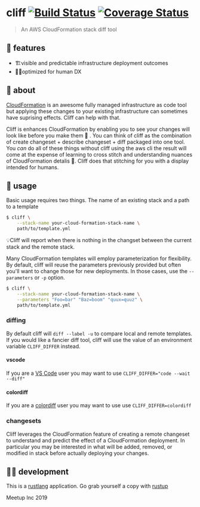 # cliff [![Build Status](https://travis-ci.com/meetup/cliff.svg?branch=master)](https://travis-ci.com/meetup/cliff) [![Coverage Status](https://coveralls.io/repos/github/meetup/cliff/badge.svg?branch=master)](https://coveralls.io/github/meetup/cliff?branch=master)

> An AWS CloudFormation stack diff tool

## 🥰 features

* 🏗️visible and predictable infrastructure deployment outcomes
* 👩‍💻optimized for human DX

## 🤔 about

[CloudFormation](https://aws.amazon.com/cloudformation/) is an awesome fully managed infrastructure as code tool but applying these changes to your existing infrastructure can sometimes have suprising effects. Cliff can help with that.

Cliff is enhances CloudFormation by enabling you to see your changes will look like before you make them  💅 . You can think of cliff as the combination of create changeset + describe changeset + diff packaged into one tool. You _can_ do all of these things without cliff using the aws cli the result will come at the expense of learning to cross stitch and understanding nuances of CloudFormation detalis 🧶. Cliff does that stitching for you with a display intended for humans.

## 🤸 usage

Basic usage requires two things. The name of an existing stack and a path to a template

```sh
$ cliff \
	--stack-name your-cloud-formation-stack-name \
	path/to/template.yml
```

💡Cliff will report when there is nothing in the changset between the current stack and the remote stack.

Many CloudFormation templates will employ parameterization for flexibility. By default, cliff will reuse the parameters previously provided but often you'll want to change those for new deployments. In those cases, use the `--parameters` or `-p` option.

```sh
$ cliff \
	--stack-name your-cloud-formation-stack-name \
	--parameters "Foo=bar" "Baz=boom" "quux=quuz" \
	path/to/template.yml
```

### diffing

By default cliff will `diff --label -u` to compare local and remote templates. If you would like a fancier diff tool, cliff will use the value of 
an environment variable `CLIFF_DIFFER` instead. 

#### vscode 
If you are a [VS Code](https://code.visualstudio.com/) user you may want to use `CLIFF_DIFFER="code --wait --diff"`

#### colordiff

If you are a [colordiff](https://www.colordiff.org/) user you may want to use use `CLIFF_DIFFER=colordiff`

### changesets

Cliff leverages the CloudFormation feature of creating a remote changeset to understand and predict the effect of a CloudFormation deployment. 
In particular you may be interested in what will be added, removed, or modified in stack before actually deploying your changes.

## 👩‍🏭 development

This is a [rustlang](https://www.rust-lang.org/en-US/) application.
Go grab yourself a copy with [rustup](https://rustup.rs/)


Meetup Inc 2019